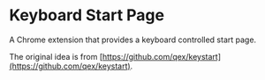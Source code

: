 # Keyboard Start Page
A Chrome extension that provides a keyboard controlled start page.

The original idea is from [https://github.com/qex/keystart](https://github.com/qex/keystart).